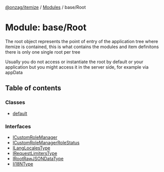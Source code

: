 [@onzag/itemize](../README.md) / [Modules](../modules.md) / base/Root

# Module: base/Root

The root object represents the point of entry of the application tree where
itemize is contained, this is what contains the modules and item definitons
there is only one single root per tree

Usually you do not access or instantiate the root by default or your application
but you might access it in the server side, for example via appData

## Table of contents

### Classes

- [default](../classes/base_Root.default.md)

### Interfaces

- [ICustomRoleManager](../interfaces/base_Root.ICustomRoleManager.md)
- [ICustomRoleManagerRoleStatus](../interfaces/base_Root.ICustomRoleManagerRoleStatus.md)
- [ILangLocalesType](../interfaces/base_Root.ILangLocalesType.md)
- [IRequestLimitersType](../interfaces/base_Root.IRequestLimitersType.md)
- [IRootRawJSONDataType](../interfaces/base_Root.IRootRawJSONDataType.md)
- [Ii18NType](../interfaces/base_Root.Ii18NType.md)
